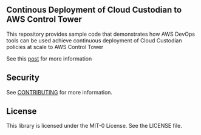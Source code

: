 ## Continous Deployment of Cloud Custodian to AWS Control Tower

This repository provides sample code that demonstrates how AWS DevOps tools can be used achieve continuous deployment of Cloud Custodian policies at scale to AWS Control Tower

See this [post](https://aws.amazon.com/blogs/opensource/continuous-deployment-of-cloud-custodian-to-aws-control-tower/) for more information

## Security

See [CONTRIBUTING](CONTRIBUTING.md#security-issue-notifications) for more information.

## License

This library is licensed under the MIT-0 License. See the LICENSE file.

